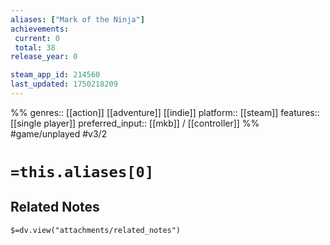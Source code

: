 ```yaml
---
aliases: ["Mark of the Ninja"]
achievements:
 current: 0
 total: 38
release_year: 0

steam_app_id: 214560
last_updated: 1750218209
---
```

%%
genres:: [[action]] [[adventure]] [[indie]]
platform:: [[steam]]
features:: [[single player]]
preferred_input:: [[mkb]] / [[controller]]
%%
#game/unplayed
#v3/2

# `=this.aliases[0]`
## Related Notes
`$=dv.view("attachments/related_notes")`